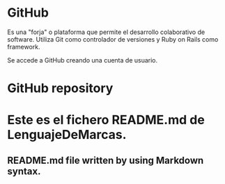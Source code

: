 # GitHub 
Es una "forja" o plataforma que permite el desarrollo colaborativo de software. 
Utiliza Git como controlador de versiones y Ruby on Rails como framework.

Se accede a GitHub creando una cuenta de usuario.



# GitHub repository


# Este es el fichero README.md de LenguajeDeMarcas.
## README.md file written by using Markdown syntax.




